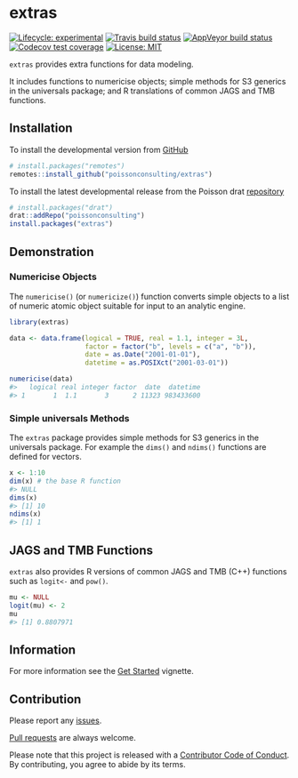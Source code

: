 
<!-- README.md is generated from README.Rmd. Please edit that file -->

# extras

<!-- badges: start -->

[![Lifecycle:
experimental](https://img.shields.io/badge/lifecycle-experimental-orange.svg)](https://www.tidyverse.org/lifecycle/#experimental)
[![Travis build
status](https://travis-ci.com/poissonconsulting/extras.svg?branch=master)](https://travis-ci.com/poissonconsulting/extras)
[![AppVeyor build
status](https://ci.appveyor.com/api/projects/status/github/poissonconsulting/extras?branch=master&svg=true)](https://ci.appveyor.com/project/poissonconsulting/extras)
[![Codecov test
coverage](https://codecov.io/gh/poissonconsulting/extras/branch/master/graph/badge.svg)](https://codecov.io/gh/poissonconsulting/extras?branch=master)
[![License:
MIT](https://img.shields.io/badge/License-MIT-green.svg)](https://opensource.org/licenses/MIT)
<!-- [![Tinyverse status](https://tinyverse.netlify.com/badge/extras)](https://CRAN.R-project.org/package=extras) -->
<!-- [![CRAN status](https://www.r-pkg.org/badges/version/extras)](https://cran.r-project.org/package=extras) -->
<!-- ![CRAN downloads](https://cranlogs.r-pkg.org/badges/extras) -->
<!-- badges: end -->

`extras` provides extra functions for data modeling.

It includes functions to numericise objects; simple methods for S3
generics in the universals package; and R translations of common JAGS
and TMB functions.

## Installation

<!-- To install the latest release from [CRAN](https://cran.r-project.org) -->

To install the developmental version from
[GitHub](https://github.com/poissonconsulting/extras)

``` r
# install.packages("remotes")
remotes::install_github("poissonconsulting/extras")
```

To install the latest developmental release from the Poisson drat
[repository](https://github.com/poissonconsulting/drat)

``` r
# install.packages("drat")
drat::addRepo("poissonconsulting")
install.packages("extras")
```

## Demonstration

### Numericise Objects

The `numericise()` (or `numericize()`) function converts simple objects
to a list of numeric atomic object suitable for input to an analytic
engine.

``` r
library(extras)

data <- data.frame(logical = TRUE, real = 1.1, integer = 3L, 
                   factor = factor("b", levels = c("a", "b")),
                   date = as.Date("2001-01-01"),
                   datetime = as.POSIXct("2001-03-01"))

numericise(data)
#>   logical real integer factor  date  datetime
#> 1       1  1.1       3      2 11323 983433600
```

### Simple universals Methods

The `extras` package provides simple methods for S3 generics in the
universals package. For example the `dims()` and `ndims()` functions are
defined for vectors.

``` r
x <- 1:10
dim(x) # the base R function
#> NULL
dims(x) 
#> [1] 10
ndims(x)
#> [1] 1
```

## JAGS and TMB Functions

`extras` also provides R versions of common JAGS and TMB (C++) functions
such as `logit<-` and `pow()`.

``` r
mu <- NULL
logit(mu) <- 2
mu
#> [1] 0.8807971
```

## Information

For more information see the [Get
Started](https://poissonconsulting.github.io/extras/articles/extras.html)
vignette.

## Contribution

Please report any
[issues](https://github.com/poissonconsulting/extras/issues).

[Pull requests](https://github.com/poissonconsulting/extras/pulls) are
always welcome.

Please note that this project is released with a [Contributor Code of
Conduct](https://github.com/poissonconsulting/extras/blob/master/CODE_OF_CONDUCT.md).
By contributing, you agree to abide by its terms.
